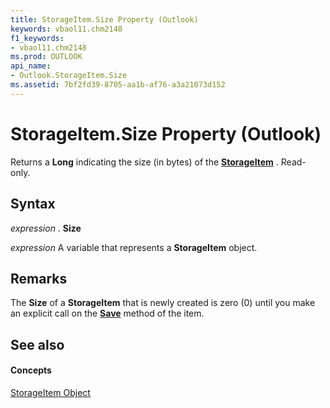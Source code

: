 ```yaml
---
title: StorageItem.Size Property (Outlook)
keywords: vbaol11.chm2148
f1_keywords:
- vbaol11.chm2148
ms.prod: OUTLOOK
api_name:
- Outlook.StorageItem.Size
ms.assetid: 7bf2fd39-8705-aa1b-af76-a3a21073d152
---
```



# StorageItem.Size Property (Outlook)

Returns a  **Long** indicating the size (in bytes) of the **[StorageItem](storageitem-object-outlook.md)** . Read-only.


## Syntax

 _expression_ . **Size**

 _expression_ A variable that represents a **StorageItem** object.


## Remarks

The  **Size** of a **StorageItem** that is newly created is zero (0) until you make an explicit call on the **[Save](storageitem-save-method-outlook.md)** method of the item.


## See also


#### Concepts


[StorageItem Object](storageitem-object-outlook.md)

